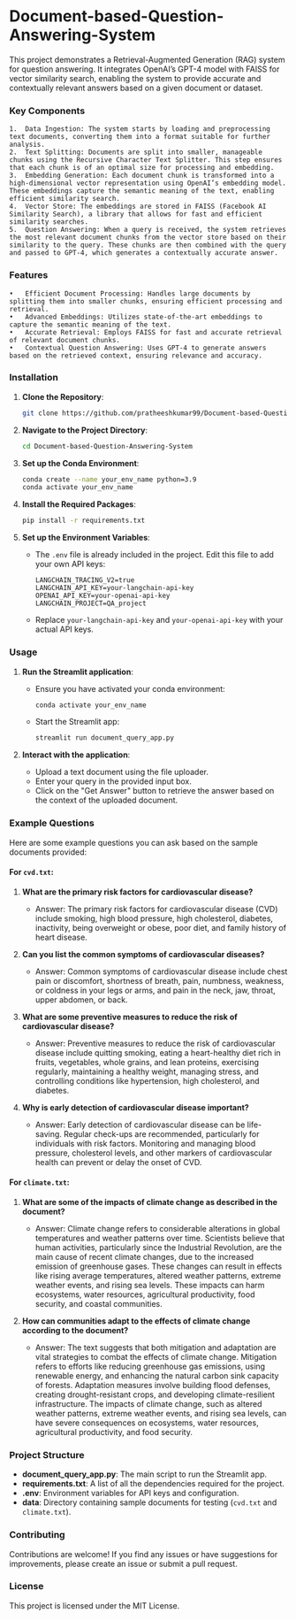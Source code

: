 # Document-based-Question-Answering-System
This project demonstrates a Retrieval-Augmented Generation (RAG) system for question answering. It integrates OpenAI’s GPT-4 model with FAISS for vector similarity search, enabling the system to provide accurate and contextually relevant answers based on a given document or dataset.




### Key Components

	1.	Data Ingestion: The system starts by loading and preprocessing text documents, converting them into a format suitable for further analysis.
	2.	Text Splitting: Documents are split into smaller, manageable chunks using the Recursive Character Text Splitter. This step ensures that each chunk is of an optimal size for processing and embedding.
	3.	Embedding Generation: Each document chunk is transformed into a high-dimensional vector representation using OpenAI’s embedding model. These embeddings capture the semantic meaning of the text, enabling efficient similarity search.
	4.	Vector Store: The embeddings are stored in FAISS (Facebook AI Similarity Search), a library that allows for fast and efficient similarity searches.
	5.	Question Answering: When a query is received, the system retrieves the most relevant document chunks from the vector store based on their similarity to the query. These chunks are then combined with the query and passed to GPT-4, which generates a contextually accurate answer.


### Features

	•	Efficient Document Processing: Handles large documents by splitting them into smaller chunks, ensuring efficient processing and retrieval.
	•	Advanced Embeddings: Utilizes state-of-the-art embeddings to capture the semantic meaning of the text.
	•	Accurate Retrieval: Employs FAISS for fast and accurate retrieval of relevant document chunks.
	•	Contextual Question Answering: Uses GPT-4 to generate answers based on the retrieved context, ensuring relevance and accuracy.

### Installation

1. **Clone the Repository**:

    ```bash
    git clone https://github.com/pratheeshkumar99/Document-based-Question-Answering-System.git
    ```

2. **Navigate to the Project Directory**:

    ```bash
    cd Document-based-Question-Answering-System
    ```

3. **Set up the Conda Environment**:
    
    ```bash
    conda create --name your_env_name python=3.9
    conda activate your_env_name
    ```

4. **Install the Required Packages**:

    ```bash
    pip install -r requirements.txt
    ```

5. **Set up the Environment Variables**:
    - The `.env` file is already included in the project. Edit this file to add your own API keys:
        ```env
        LANGCHAIN_TRACING_V2=true
        LANGCHAIN_API_KEY=your-langchain-api-key
        OPENAI_API_KEY=your-openai-api-key
        LANGCHAIN_PROJECT=QA_project
        ```
    - Replace `your-langchain-api-key` and `your-openai-api-key` with your actual API keys.

### Usage

1. **Run the Streamlit application**:
    - Ensure you have activated your conda environment:
        ```bash
        conda activate your_env_name
        ```
    - Start the Streamlit app:
        ```bash
        streamlit run document_query_app.py
        ```

2. **Interact with the application**:
    - Upload a text document using the file uploader.
    - Enter your query in the provided input box.
    - Click on the "Get Answer" button to retrieve the answer based on the context of the uploaded document.

### Example Questions

Here are some example questions you can ask based on the sample documents provided:

#### For `cvd.txt`:

1. **What are the primary risk factors for cardiovascular disease?**
    - Answer: The primary risk factors for cardiovascular disease (CVD) include smoking, high blood pressure, high cholesterol, diabetes, inactivity, being overweight or obese, poor diet, and family history of heart disease.

2. **Can you list the common symptoms of cardiovascular diseases?**
    - Answer: Common symptoms of cardiovascular disease include chest pain or discomfort, shortness of breath, pain, numbness, weakness, or coldness in your legs or arms, and pain in the neck, jaw, throat, upper abdomen, or back.

3. **What are some preventive measures to reduce the risk of cardiovascular disease?**
    - Answer: Preventive measures to reduce the risk of cardiovascular disease include quitting smoking, eating a heart-healthy diet rich in fruits, vegetables, whole grains, and lean proteins, exercising regularly, maintaining a healthy weight, managing stress, and controlling conditions like hypertension, high cholesterol, and diabetes.

4. **Why is early detection of cardiovascular disease important?**
    - Answer: Early detection of cardiovascular disease can be life-saving. Regular check-ups are recommended, particularly for individuals with risk factors. Monitoring and managing blood pressure, cholesterol levels, and other markers of cardiovascular health can prevent or delay the onset of CVD.

#### For `climate.txt`:

1. **What are some of the impacts of climate change as described in the document?**
    - Answer: Climate change refers to considerable alterations in global temperatures and weather patterns over time. Scientists believe that human activities, particularly since the Industrial Revolution, are the main cause of recent climate changes, due to the increased emission of greenhouse gases. These changes can result in effects like rising average temperatures, altered weather patterns, extreme weather events, and rising sea levels. These impacts can harm ecosystems, water resources, agricultural productivity, food security, and coastal communities.

2. **How can communities adapt to the effects of climate change according to the document?**
    - Answer: The text suggests that both mitigation and adaptation are vital strategies to combat the effects of climate change. Mitigation refers to efforts like reducing greenhouse gas emissions, using renewable energy, and enhancing the natural carbon sink capacity of forests. Adaptation measures involve building flood defenses, creating drought-resistant crops, and developing climate-resilient infrastructure. The impacts of climate change, such as altered weather patterns, extreme weather events, and rising sea levels, can have severe consequences on ecosystems, water resources, agricultural productivity, and food security.

### Project Structure

- **document_query_app.py**: The main script to run the Streamlit app.
- **requirements.txt**: A list of all the dependencies required for the project.
- **.env**: Environment variables for API keys and configuration.
- **data**: Directory containing sample documents for testing (`cvd.txt` and `climate.txt`).

### Contributing

Contributions are welcome! If you find any issues or have suggestions for improvements, please create an issue or submit a pull request.

### License

This project is licensed under the MIT License.